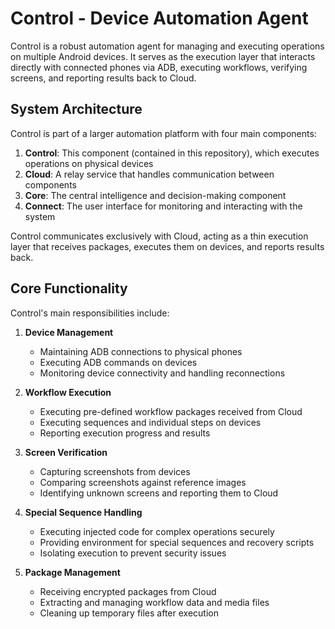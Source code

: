 
# Control - Device Automation Agent

Control is a robust automation agent for managing and executing operations on multiple Android devices. It serves as the execution layer that interacts directly with connected phones via ADB, executing workflows, verifying screens, and reporting results back to Cloud.

## System Architecture

Control is part of a larger automation platform with four main components:

1. **Control**: This component (contained in this repository), which executes operations on physical devices
2. **Cloud**: A relay service that handles communication between components
3. **Core**: The central intelligence and decision-making component
4. **Connect**: The user interface for monitoring and interacting with the system

Control communicates exclusively with Cloud, acting as a thin execution layer that receives packages, executes them on devices, and reports results back.

## Core Functionality

Control's main responsibilities include:

1. **Device Management**
   - Maintaining ADB connections to physical phones
   - Executing ADB commands on devices
   - Monitoring device connectivity and handling reconnections

2. **Workflow Execution**
   - Executing pre-defined workflow packages received from Cloud
   - Executing sequences and individual steps on devices
   - Reporting execution progress and results

3. **Screen Verification**
   - Capturing screenshots from devices
   - Comparing screenshots against reference images
   - Identifying unknown screens and reporting them to Cloud

4. **Special Sequence Handling**
   - Executing injected code for complex operations securely
   - Providing environment for special sequences and recovery scripts
   - Isolating execution to prevent security issues

5. **Package Management**
   - Receiving encrypted packages from Cloud
   - Extracting and managing workflow data and media files
   - Cleaning up temporary files after execution



